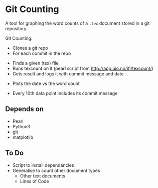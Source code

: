 # Git Counting

A tool for graphing the word counts of a `.tex` document stored in a git repository.

Git Counting:
* Clones a git repo
* For each commit in the repo
 - Finds a given (tex) file
 - Runs texcount on it (pearl script from http://app.uio.no/ifi/texcount/)
 - Gets result and logs it with commit message and date
* Plots the date vs the word count
 - Every 10th data point includes its commit message

## Depends on

* Pearl
* Python3
* git
* matplotlib

## To Do

* Script to install dependancies
* Generalise to count other document types
  - Other text documents
  - Lines of Code
